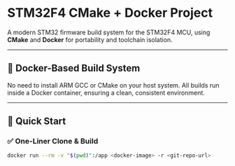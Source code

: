 # STM32F4 CMake + Docker Project

A modern STM32 firmware build system for the STM32F4 MCU, using **CMake** and **Docker** for portability and toolchain isolation.

---

## 🐳 Docker-Based Build System

No need to install ARM GCC or CMake on your host system. All builds run inside a Docker container, ensuring a clean, consistent environment.

---

## 🚀 Quick Start

### ✅ One-Liner Clone & Build

```bash
docker run --rm -v "$(pwd)":/app <docker-image> -r <git-repo-url>
